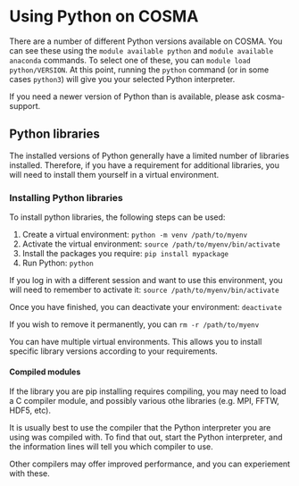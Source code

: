 # Using Python on COSMA

There are a number of different Python versions available on COSMA.  You can see these using the `module available python` and `module available anaconda` commands.  To select one of these, you can `module load python/VERSION`.  At this point, running the `python` command (or in some cases `python3`) will give you your selected Python interpreter.

If you need a newer version of Python than is available, please ask cosma-support.

## Python libraries

The installed versions of Python generally have a limited number of libraries installed.  Therefore, if you have a requirement for additional libraries, you will need to install them yourself in a virtual environment.

### Installing Python libraries

To install python libraries, the following steps can be used:

1. Create a virtual environment: `python -m venv /path/to/myenv`
2. Activate the virtual environment: `source /path/to/myenv/bin/activate`
3. Install the packages you require: `pip install mypackage`
4. Run Python: `python`

If you log in with a different session and want to use this environment, you will need to remember to activate it: `source /path/to/myenv/bin/activate`

Once you have finished, you can deactivate your environment: `deactivate`

If you wish to remove it permanently, you can `rm -r /path/to/myenv`

You can have multiple virtual environments.  This allows you to install specific library versions according to your requirements.

#### Compiled modules

If the library you are pip installing requires compiling, you may need to load a C compiler module, and possibly various othe libraries (e.g. MPI, FFTW, HDF5, etc).

It is usually best to use the compiler that the Python interpreter you are using was compiled with.  To find that out, start the Python interpreter, and the information lines will tell you which compiler to use.

Other compilers may offer improved performance, and you can experiement with these.
